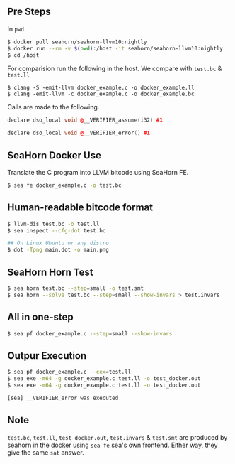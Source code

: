 ## Pre Steps

In ```pwd```.

```bash 
$ docker pull seahorn/seahorn-llvm10:nightly
$ docker run --rm -v $(pwd):/host -it seahorn/seahorn-llvm10:nightly
$ cd /host
```

For comparision run the following in the host. We compare with ```test.bc``` & ```test.ll```

```bsah
$ clang -S -emit-llvm docker_example.c -o docker_example.ll
$ clang -emit-llvm -c docker_example.c -o docker_example.bc 
```

Calls are made to the following. 

```c++
declare dso_local void @__VERIFIER_assume(i32) #1

declare dso_local void @__VERIFIER_error() #1
```

## SeaHorn Docker Use 

Translate the C program into LLVM bitcode using SeaHorn FE. 

```bash 
$ sea fe docker_example.c -o test.bc
```

## Human-readable bitcode format

```bash
$ llvm-dis test.bc -o test.ll
$ sea inspect --cfg-dot test.bc

## On Linux Ubuntu or any distro
$ dot -Tpng main.dot -o main.png
```

## SeaHorn Horn Test 

```bash
$ sea horn test.bc --step=small -o test.smt
$ sea horn --solve test.bc --step=small --show-invars > test.invars
```

## All in one-step 

```bash
$ sea pf docker_example.c --step=small --show-invars
```

## Outpur Execution 

```bash
$ sea pf docker_example.c --cex=test.ll
$ sea exe -m64 -g docker_example.c test.ll -o test_docker.out
$ sea exe -m64 -g docker_example.c test.ll -o test_docker.out

[sea] __VERIFIER_error was executed

```

## Note 

```test.bc```, ```test.ll```, ```test_docker.out```, ```test.invars``` & ```test.smt``` are produced by seahorn in the docker using ```sea fe``` sea's own frontend. Either way, they give the same ```sat``` answer. 